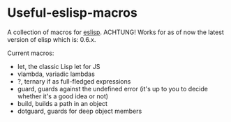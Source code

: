 # Useful-eslisp-macros
A collection of macros for [eslisp](https://github.com/anko/eslisp).
ACHTUNG! Works for as of now the latest version of elisp which is: 0.6.x.

Current macros:
* let, the classic Lisp let for JS
* vlambda, variadic lambdas
* ?, ternary if as full-fledged expressions
* guard, guards against the undefined error (it's up to you to decide whether it's a good idea or not)
* build, builds a path in an object
* dotguard, guards for deep object members
